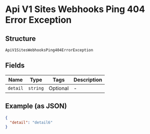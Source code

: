 
# Api V1 Sites Webhooks Ping 404 Error Exception

## Structure

`ApiV1SitesWebhooksPing404ErrorException`

## Fields

| Name | Type | Tags | Description |
|  --- | --- | --- | --- |
| `detail` | `string` | Optional | - |

## Example (as JSON)

```json
{
  "detail": "detail6"
}
```

